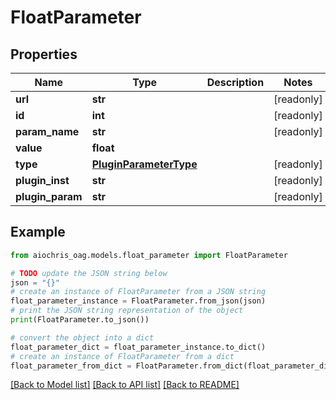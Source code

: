 # FloatParameter


## Properties

Name | Type | Description | Notes
------------ | ------------- | ------------- | -------------
**url** | **str** |  | [readonly] 
**id** | **int** |  | [readonly] 
**param_name** | **str** |  | [readonly] 
**value** | **float** |  | 
**type** | [**PluginParameterType**](PluginParameterType.md) |  | [readonly] 
**plugin_inst** | **str** |  | [readonly] 
**plugin_param** | **str** |  | [readonly] 

## Example

```python
from aiochris_oag.models.float_parameter import FloatParameter

# TODO update the JSON string below
json = "{}"
# create an instance of FloatParameter from a JSON string
float_parameter_instance = FloatParameter.from_json(json)
# print the JSON string representation of the object
print(FloatParameter.to_json())

# convert the object into a dict
float_parameter_dict = float_parameter_instance.to_dict()
# create an instance of FloatParameter from a dict
float_parameter_from_dict = FloatParameter.from_dict(float_parameter_dict)
```
[[Back to Model list]](../README.md#documentation-for-models) [[Back to API list]](../README.md#documentation-for-api-endpoints) [[Back to README]](../README.md)


